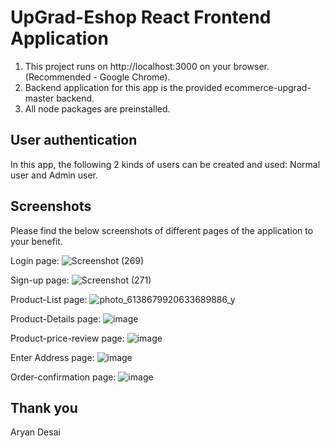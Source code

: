 # UpGrad-Eshop React Frontend Application

1. This project runs on http://localhost:3000 on your browser.(Recommended - Google Chrome).
2. Backend application for this app is the provided ecommerce-upgrad-master backend.
3. All node packages are preinstalled.

## User authentication
In this app, the following 2 kinds of users can be created and used: Normal user and Admin user. 

## Screenshots
Please find the below screenshots of different pages of the application to your benefit.

Login page:
![Screenshot (269)](https://github.com/aryandesai/upGrad-Eshop/assets/51454730/aa7677e4-b3c0-463d-9988-d8db6baeb233)


Sign-up page:
![Screenshot (271)](https://github.com/aryandesai/upGrad-Eshop/assets/51454730/77e4eec0-de17-4d75-996f-1f9ca0a3f601)


Product-List page:
![photo_6138679920633689886_y](https://github.com/aryandesai/upGrad-Eshop/assets/51454730/9d1a5b75-a5db-4f23-ba6c-ae86759f52e1)


Product-Details page:
![image](https://github.com/aryandesai/upGrad-Eshop/assets/51454730/1e565d26-17d9-4deb-b3d7-8e1986da33dd)


Product-price-review page:
![image](https://github.com/aryandesai/upGrad-Eshop/assets/51454730/78c0e510-d071-4097-acb6-a68a1d29a015)


Enter Address page:
![image](https://github.com/aryandesai/upGrad-Eshop/assets/51454730/39627d53-e822-4b8a-98ab-7c812bf6b0cb)


Order-confirmation page:
![image](https://github.com/aryandesai/upGrad-Eshop/assets/51454730/adb88ee7-9be1-4870-b0e9-3b0a26efb241)

## Thank you
Aryan Desai
